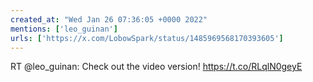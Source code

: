 ```yaml
---
created_at: "Wed Jan 26 07:36:05 +0000 2022"
mentions: ['leo_guinan']
urls: ['https://x.com/LobowSpark/status/1485969568170393605']
---
```


RT @leo_guinan: Check out the video version! https://t.co/RLqlN0geyE